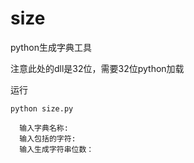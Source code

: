 # size
python生成字典工具

注意此处的dll是32位，需要32位python加载

运行
```
python size.py

  输入字典名称:
  输入包括的字符:
  输入生成字符串位数：
```
